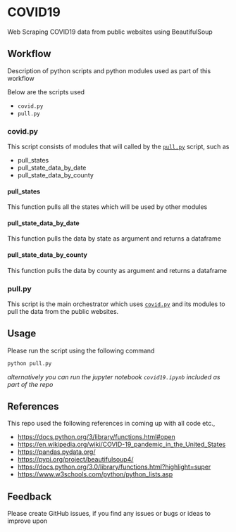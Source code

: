 # COVID19
Web Scraping COVID19 data from public websites using BeautifulSoup

## Workflow
Description of python scripts and python modules used as part of this workflow

Below are the scripts used
- `covid.py`
- `pull.py`
### covid.py
This script consists of modules that will called by the [`pull.py`](pull.py) script, such as
- pull_states
- pull_state_data_by_date
- pull_state_data_by_county

#### pull_states
This function pulls all the states which will be used by other modules

#### pull_state_data_by_date
This function pulls the data by state as argument and returns a dataframe

#### pull_state_data_by_county
This function pulls the data by county as argument and returns a dataframe

### pull.py
This script is the main orchestrator which uses [`covid.py`](covid.py) and its modules to pull the data from the public websites.

## Usage
Please run the script using the following command

```python
python pull.py
```
*alternatively you can run the jupyter notebook `covid19.ipynb` included as part of the repo*

## References
This repo used the following references in coming up with all code etc.,
- https://docs.python.org/3/library/functions.html#open
- https://en.wikipedia.org/wiki/COVID-19_pandemic_in_the_United_States
- https://pandas.pydata.org/
- https://pypi.org/project/beautifulsoup4/
- https://docs.python.org/3.0/library/functions.html?highlight=super
- https://www.w3schools.com/python/python_lists.asp
## Feedback
Please create GitHub issues, if you find any issues or bugs or ideas to improve upon